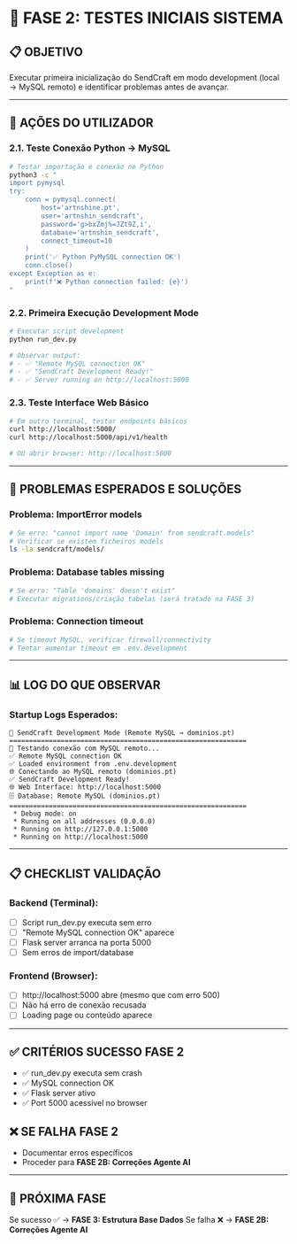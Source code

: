 # 🎯 FASE 2: TESTES INICIAIS SISTEMA

## 📋 **OBJETIVO**
Executar primeira inicialização do SendCraft em modo development (local → MySQL remoto) e identificar problemas antes de avançar.

---

## 🔧 **AÇÕES DO UTILIZADOR**

### **2.1. Teste Conexão Python → MySQL**
```bash
# Testar importação e conexão no Python
python3 -c "
import pymysql
try:
    conn = pymysql.connect(
        host='artnshine.pt',
        user='artnshin_sendcraft', 
        password='g>bxZmj%=JZt9Z,i',
        database='artnshin_sendcraft',
        connect_timeout=10
    )
    print('✅ Python PyMySQL connection OK')
    conn.close()
except Exception as e:
    print(f'❌ Python connection failed: {e}')
"
```

### **2.2. Primeira Execução Development Mode**
```bash
# Executar script development
python run_dev.py

# Observar output:
# - ✅ "Remote MySQL connection OK"
# - ✅ "SendCraft Development Ready!"
# - ✅ Server running on http://localhost:5000
```

### **2.3. Teste Interface Web Básico**
```bash
# Em outro terminal, testar endpoints básicos
curl http://localhost:5000/
curl http://localhost:5000/api/v1/health

# OU abrir browser: http://localhost:5000
```

---

## 🐛 **PROBLEMAS ESPERADOS E SOLUÇÕES**

### **Problema: ImportError models**
```bash
# Se erro: "cannot import name 'Domain' from sendcraft.models"
# Verificar se existem ficheiros models
ls -la sendcraft/models/
```

### **Problema: Database tables missing**
```bash
# Se erro: "Table 'domains' doesn't exist"
# Executar migrations/criação tabelas (será tratado na FASE 3)
```

### **Problema: Connection timeout**
```bash
# Se timeout MySQL, verificar firewall/connectivity
# Tentar aumentar timeout em .env.development
```

---

## 📊 **LOG DO QUE OBSERVAR**

### **Startup Logs Esperados:**
```
🔧 SendCraft Development Mode (Remote MySQL → dominios.pt)
============================================================
📡 Testando conexão com MySQL remoto...
✅ Remote MySQL connection OK
✅ Loaded environment from .env.development  
🌐 Conectando ao MySQL remoto (dominios.pt)
✅ SendCraft Development Ready!
🌐 Web Interface: http://localhost:5000
🗄️ Database: Remote MySQL (dominios.pt)
============================================================
 * Debug mode: on
 * Running on all addresses (0.0.0.0)
 * Running on http://127.0.0.1:5000
 * Running on http://localhost:5000
```

---

## 📋 **CHECKLIST VALIDAÇÃO**

### **Backend (Terminal):**
- [ ] Script run_dev.py executa sem erro
- [ ] "Remote MySQL connection OK" aparece
- [ ] Flask server arranca na porta 5000
- [ ] Sem erros de import/database

### **Frontend (Browser):**
- [ ] http://localhost:5000 abre (mesmo que com erro 500)
- [ ] Não há erro de conexão recusada
- [ ] Loading page ou conteúdo aparece

---

## ✅ **CRITÉRIOS SUCESSO FASE 2**
- ✅ run_dev.py executa sem crash
- ✅ MySQL connection OK
- ✅ Flask server ativo
- ✅ Port 5000 acessível no browser

## ❌ **SE FALHA FASE 2**
- Documentar erros específicos
- Proceder para **FASE 2B: Correções Agente AI**

---

## 🔄 **PRÓXIMA FASE**
Se sucesso ✅ → **FASE 3: Estrutura Base Dados**
Se falha ❌ → **FASE 2B: Correções Agente AI**